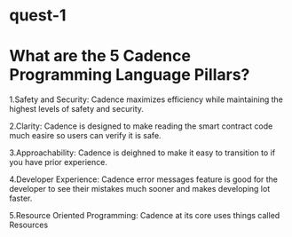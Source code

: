 # quest-1

#  What are the 5 Cadence Programming Language Pillars?

1.Safety and Security:   Cadence maximizes efficiency while maintaining the highest levels of safety and security.

2.Clarity:    Cadence is designed to make reading the smart contract code much easire so users can verify it is safe.

3.Approachability:     Cadence is deighned to make it easy to transition to if you have prior experience.

4.Developer Experience:     Cadence error messages feature is good for the developer to see their mistakes much sooner and makes developing lot faster.

5.Resource Oriented Programming:           Cadence at its core uses things called Resources
